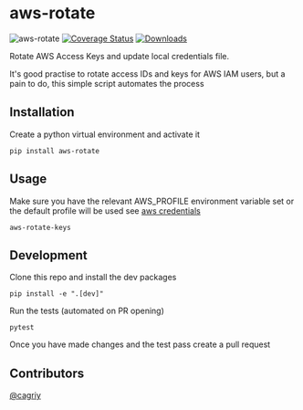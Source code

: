 # aws-rotate

![aws-rotate](https://github.com/grahamhar/aws-rotate/actions/workflows/unit-tests.yml/badge.svg?event=push&branch=master) [![Coverage Status](https://coveralls.io/repos/github/grahamhar/aws-rotate/badge.svg?branch=master)](https://coveralls.io/github/grahamhar/aws-rotate?branch=master) [![Downloads](http://pepy.tech/badge/aws-rotate)](http://pepy.tech/project/aws-rotate)


Rotate AWS Access Keys and update local credentials file.

It's good practise to rotate access IDs and keys for AWS IAM users, but a pain to do, this simple script automates the process

## Installation
Create a python virtual environment and activate it

```
pip install aws-rotate
```

## Usage

Make sure you have the relevant AWS_PROFILE environment variable set or the default profile will be used see [aws credentials](https://docs.aws.amazon.com/cli/latest/userguide/cli-config-files.html)

```
aws-rotate-keys
```

## Development

Clone this repo and install the dev packages

```
pip install -e ".[dev]"
```

Run the tests (automated on PR opening)

```
pytest
```

Once you have made changes and the test pass create a pull request

## Contributors

[@cagriy](https://github.com/cagriy)

